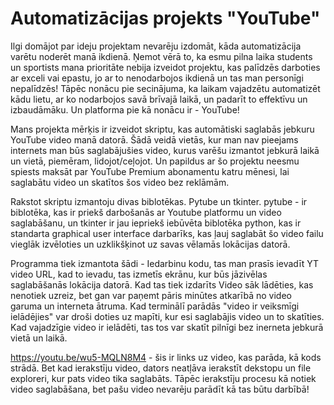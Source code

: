 # Automatizācijas projekts "YouTube"
Ilgi domājot par ideju projektam nevarēju izdomāt, kāda automatizācija varētu noderēt manā ikdienā. Ņemot vērā to, ka esmu pilna laika students un sportists mana prioritāte nebija izveidot projektu, kas palīdzēs darboties ar exceli vai epastu, jo ar to nenodarbojos ikdienā un tas man personīgi nepalīdzēs! 
Tāpēc nonācu pie secinājuma, ka laikam vajadzētu automatizēt kādu lietu, ar ko nodarbojos savā brīvajā laikā, un padarīt to effektīvu un izbaudāmāku. Un platforma pie kā nonācu ir - YouTube!

Mans projekta mērķis ir izveidot skriptu, kas automātiski saglabās jebkuru YouTube video manā datorā. Šādā veidā vietās, kur man nav pieejams internets man būs saglabājušies video, kurus varēšu izmantot jebkurā laikā un vietā, piemēram, lidojot/ceļojot. 
Un papildus ar šo projektu neesmu spiests maksāt par YouTube Premium abonamentu katru mēnesi, lai saglabātu video un skatītos šos video bez reklāmām.

Rakstot skriptu izmantoju divas biblotēkas. Pytube un tkinter. 
pytube - ir biblotēka, kas ir priekš darbošanās ar Youtube platformu un video saglabāšanu, un tkinter ir jau iepriekš iebūvēta biblotēka python, kas ir standarta graphical user interface darbarīks, kas ļauj saglabāt šo video failu vieglāk izvēloties un uzklikšķinot uz savas vēlamās lokācijas datorā.

Programma tiek izmantota šādi - Iedarbinu kodu, tas man prasīs ievadīt YT video URL, kad to ievadu, tas izmetīs ekrānu, kur būs jāzivēlas saglabāšanās lokācija datorā. Kad tas tiek izdarīts Video sāk lādēties, kas nenotiek uzreiz, bet gan var paņemt pāris minūtes atkarībā no video garuma un interneta ātruma. Kad terminālī parādās "video ir veiksmīgi ielādējies" var droši doties uz mapīti, kur esi saglabājis video un to skatīties. Kad vajadzīgie video ir ielādēti, tas tos var skatīt pilnīgi bez inerneta jebkurā vietā un laikā.

https://youtu.be/wu5-MQLN8M4 - šis ir links uz video, kas parāda, kā kods strādā. Bet kad ierakstīju video, dators neatļāva ierakstīt dekstopu un file exploreri, kur pats video tika saglabāts. Tāpēc ierakstīju procesu kā notiek video saglabāšana, bet pašu video nevarēju parādīt kā tas būtu darbībā!
